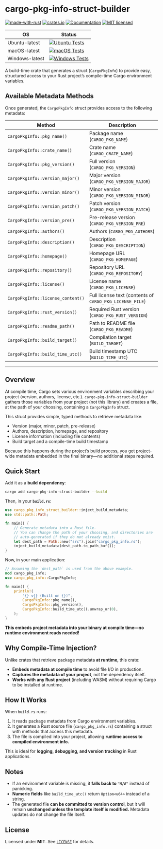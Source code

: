 
# cargo-pkg-info-struct-builder

[![made-with-rust][rust-logo]][rust-src-page]
[![crates.io][crates-badge]][crates-page]
[![Documentation][docs-badge]][docs-page]
[![MIT licensed][license-badge]][license-page]


| OS            | Status                                                                               |
|---------------|--------------------------------------------------------------------------------------|
| Ubuntu-latest | [![Ubuntu Tests][ubuntu-latest-badge]][ubuntu-latest-workflow]                       |
| macOS-latest  | [![macOS Tests][macos-latest-badge]][macos-latest-workflow]                          |
| Windows-latest| [![Windows Tests][windows-latest-badge]][windows-latest-workflow]                    |




A build-time crate that generates a struct (`CargoPkgInfo`) to provide easy, structured access to your Rust project’s compile-time Cargo environment variables.

## Available Metadata Methods

Once generated, the `CargoPkgInfo` struct provides access to the following metadata:

| **Method**                           | **Description**                                          |
|--------------------------------------|----------------------------------------------------------|
| `CargoPkgInfo::pkg_name()`           | Package name (`CARGO_PKG_NAME`)                          |
| `CargoPkgInfo::crate_name()`         | Crate name (`CARGO_CRATE_NAME`)                          |
| `CargoPkgInfo::pkg_version()`        | Full version (`CARGO_PKG_VERSION`)                       | 
| `CargoPkgInfo::version_major()`      | Major version (`CARGO_PKG_VERSION_MAJOR`)                |
| `CargoPkgInfo::version_minor()`      | Minor version (`CARGO_PKG_VERSION_MINOR`)                |
| `CargoPkgInfo::version_patch()`      | Patch version (`CARGO_PKG_VERSION_PATCH`)                |
| `CargoPkgInfo::version_pre()`        | Pre-release version (`CARGO_PKG_VERSION_PRE`)            |
| `CargoPkgInfo::authors()`            | Authors (`CARGO_PKG_AUTHORS`)                            |
| `CargoPkgInfo::description()`        | Description (`CARGO_PKG_DESCRIPTION`)                    |
| `CargoPkgInfo::homepage()`           | Homepage URL (`CARGO_PKG_HOMEPAGE`)                      |
| `CargoPkgInfo::repository()`         | Repository URL (`CARGO_PKG_REPOSITORY`)                  |
| `CargoPkgInfo::license()`            | License name (`CARGO_PKG_LICENSE`)                       |
| `CargoPkgInfo::license_content()`    | Full license text (contents of `CARGO_PKG_LICENSE_FILE`) |
| `CargoPkgInfo::rust_version()`       | Required Rust version (`CARGO_PKG_RUST_VERSION`)         |
| `CargoPkgInfo::readme_path()`        | Path to README file (`CARGO_PKG_README`)                 |
| `CargoPkgInfo::build_target()`       | Compilation target (`BUILD_TARGET`)                      |
| `CargoPkgInfo::build_time_utc()`     | Build timestamp UTC (`BUILD_TIME_UTC`)                   |

---

## Overview

At compile time, Cargo sets various environment variables describing your project (version, authors, license, etc.). `cargo-pkg-info-struct-builder` gathers those variables from your project (not this library) and creates a file, at the path of your choosing, containing a `CargoPkgInfo` struct.

This struct provides simple, typed methods to retrieve metadata like:

- Version (major, minor, patch, pre-release)
- Authors, description, homepage, and repository
- License information (including file contents)
- Build target and a compile-time build timestamp

Because this happens during the project’s build process, you get project-wide metadata embedded in the final binary—no additional steps required.

## Quick Start

Add it as a **build dependency**:

```sh
cargo add cargo-pkg-info-struct-builder --build
```

Then, in your **`build.rs`**:

```rust
use cargo_pkg_info_struct_builder::inject_build_metadata;
use std::path::Path;

fn main() {
    // Generate metadata into a Rust file.
    // You can change the path of your choosing, and directories are
    // auto-generated if they do not already exist.
    let dest_path = Path::new("src").join("cargo_pkg_info.rs");
    inject_build_metadata(dest_path.to_path_buf());
}
```

Now, in your main application:

```rust
// Assuming the `dest_path` is used from the above example.
mod cargo_pkg_info;
use cargo_pkg_info::CargoPkgInfo;

fn main() {
    println!(
        "{} v{} (Built on {})",
        CargoPkgInfo::pkg_name(),
        CargoPkgInfo::pkg_version(),
        CargoPkgInfo::build_time_utc().unwrap_or(0),
    );
}
```

**This embeds project metadata into your binary at compile time—no runtime environment reads needed!**

## Why Compile-Time Injection?

Unlike crates that retrieve package metadata **at runtime**, this crate:

- **Embeds metadata at compile time** to avoid file I/O in production.
- **Captures the metadata of your project**, not the dependency itself.
- **Works with any Rust project** (including WASM) without requiring Cargo to be installed at runtime.

## How It Works

When `build.rs` runs:

1. It reads package metadata from Cargo environment variables.
2. It generates a Rust source file (`cargo_pkg_info.rs`) containing a struct with methods that access this metadata.
3. The file is compiled into your project, allowing **runtime access to compiled environment info.**

This is ideal for **logging, debugging, and version tracking** in Rust applications.

## Notes
- If an environment variable is missing, it **falls back to `"N/A"`** instead of panicking.
- **Numeric fields** like `build_time_utc()` return `Option<u64>` instead of a string.
- The generated file **can be committed to version control**, but it will remain **unchanged unless the template itself is modified.** Metadata updates do not change the file itself.

## License
Licensed under **MIT**. See [`LICENSE`][license-page] for details.


[rust-src-page]: https://www.rust-lang.org/
[rust-logo]: https://img.shields.io/badge/Made%20with-Rust-black?&logo=Rust

[crates-page]: https://crates.io/crates/cargo-pkg-info-struct-builder
[crates-badge]: https://img.shields.io/crates/v/cargo-pkg-info-struct-builder.svg

[docs-page]: https://docs.rs/cargo-pkg-info-struct-builder
[docs-badge]: https://docs.rs/cargo-pkg-info-struct-builder/badge.svg

[license-page]: https://github.com/jzombie/rust-cargo-pkg-info-struct-builder/blob/main/LICENSE
[license-badge]: https://img.shields.io/badge/license-MIT-blue.svg

[ubuntu-latest-badge]: https://github.com/jzombie/rust-cargo-pkg-info-struct-builder/actions/workflows/rust-tests.yml/badge.svg?branch=main&job=Run%20Rust%20Tests%20(OS%20=%20ubuntu-latest)
[ubuntu-latest-workflow]: https://github.com/jzombie/rust-cargo-pkg-info-struct-builder/actions/workflows/rust-tests.yml?query=branch%3Amain

[macos-latest-badge]: https://github.com/jzombie/rust-cargo-pkg-info-struct-builder/actions/workflows/rust-tests.yml/badge.svg?branch=main&job=Run%20Rust%20Tests%20(OS%20=%20macos-latest)
[macos-latest-workflow]: https://github.com/jzombie/rust-cargo-pkg-info-struct-builder/actions/workflows/rust-tests.yml?query=branch%3Amain

[windows-latest-badge]: https://github.com/jzombie/rust-cargo-pkg-info-struct-builder/actions/workflows/rust-tests.yml/badge.svg?branch=main&job=Run%20Rust%20Tests%20(OS%20=%20windows-latest)
[windows-latest-workflow]: https://github.com/jzombie/rust-cargo-pkg-info-struct-builder/actions/workflows/rust-tests.yml?query=branch%3Amain
